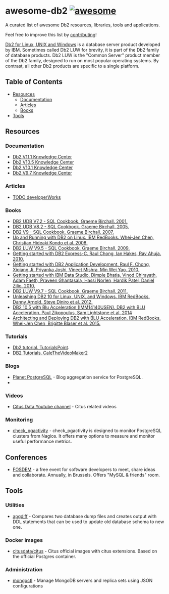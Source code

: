 # awesome-db2 [![awesome](https://cdn.rawgit.com/sindresorhus/awesome/d7305f38d29fed78fa85652e3a63e154dd8e8829/media/badge.svg)](https://github.com/sindresorhus/awesome)

A curated list of awesome Db2 resources, libraries, tools and applications.

Feel free to improve this list by [contributing](CONTRIBUTING.md)!

[Db2 for Linux, UNIX and Windows](https://en.wikipedia.org/wiki/Db2_(Formerly_Db2_for_LUW)) is a database server product developed by IBM. Sometimes called Db2 LUW for brevity, it is part of the Db2 family of database products. Db2 LUW is the "Common Server" product member of the Db2 family, designed to run on most popular operating systems. By contrast, all other Db2 products are specific to a single platform.


## Table of Contents
 - [Resources](#resources)
   - [Documentation](#documentation)
   - [Articles](#articles)
   - [Books](#books)
 - [Tools](#tools)

## Resources
### Documentation
 * [Db2 V11.1 Knowledge Center](https://www.ibm.com/support/knowledgecenter/en/SSEPGG_11.1.0/)
 * [Db2 V10.5 Knowledge Center](https://www.ibm.com/support/knowledgecenter/en/SSEPGG_10.5.0/)
 * [Db2 V10.1 Knowledge Center](https://www.ibm.com/support/knowledgecenter/en/SSEPGG_10.1.0/)
 * [Db2 V9.7 Knowledge Center](https://www.ibm.com/support/knowledgecenter/en/SSEPGG_9.7.0/)

### Articles
* [TODO developerWorks]()

### Books
  * [DB2 UDB V7.2 - SQL Cookbook. Graeme Birchall. 2001.](https://drive.google.com/file/d/0B86nuTd5nMTKZzQtaTVTLUZ5ckE/view?usp=sharing)
  * [DB2 UDB V8.2 - SQL Cookbook. Graeme Birchall. 2005.](https://drive.google.com/file/d/0B86nuTd5nMTKS3ItN25IX2djTGc/view?usp=sharing)
  * [DB2 V9 - SQL Cookbook. Graeme Birchall. 2007.](https://drive.google.com/file/d/0B86nuTd5nMTKNFR1SU9PZkN6MnM/view?usp=sharing)
  * [Up and Running with DB2 on Linux. IBM RedBooks. Whei-Jen Chen, Christian Hideaki Kondo et al. 2008.](http://www.redbooks.ibm.com/abstracts/sg246899.html)
  * [DB2 LUW V9.5 - SQL Cookbook. Graeme Birchall. 2009.](https://drive.google.com/file/d/0B86nuTd5nMTKdzBkS01nUlZwYXc/view?usp=sharing)
  * [Getting started with DB2 Express-C. Raul Chong, Ian Hakes, Rav Ahuja. 2010.](https://www.ibm.com/developerworks/community/wikis/home?lang=en_us#!/wiki/Big%20Data%20University/page/FREE%20eBook%20-%20Getting%20Started%20with%20DB2%20Express-C)
  * [Getting started with DB2 Application Development. Raul F. Chong, Xiqiang Ji, Priyanka Joshi, Vineet Mishra, Min Wei Yao. 2010.](https://www.ibm.com/developerworks/community/wikis/home?lang=en_us#!/wiki/Big%20Data%20University/page/FREE%20ebook%20-%20Getting%20Started%20with%20DB2%20Application%20Development)
  * [Getting started with IBM Data Studio. Dimple Bhatia, Vinod Chirayath, Adam Faeth, Praveen Ghantasala, Hassi Norlen, Hardik Patel, Daniel Zilio. 2010.](https://www.ibm.com/developerworks/community/wikis/home?lang=en_us#!/wiki/Big%20Data%20University/page/FREE%20ebook%20-%20Getting%20Started%20with%20IBM%20Data%20Studio%20for%20DB2)
  * [DB2 LUW V9.7 - SQL Cookbook. Graeme Birchall. 2011.](https://drive.google.com/file/d/0B86nuTd5nMTKd190MFptUEtoYXc/view?usp=sharing)
  * [Unleashing DB2 10 for Linux, UNIX, and Windows. IBM RedBooks. Danny Arnold, Steve Diniro et al. 2012.](http://www.redbooks.ibm.com/abstracts/sg248032.html)
  * [DB2 10.5 with Blu Acceleration (IMM14140USEN). DB2 with BLU Acceleration. Paul Zikopoulus, Sam Lightstone et al. 2014](http://www.ibmbluhub.com/wp-)
  * [Architecting and Deploying DB2 with BLU Acceleration. IBM RedBooks. Whei-Jen Chen, Brigitte Blaser et al. 2015.](http://www.redbooks.ibm.com/abstracts/sg248212.html)

### Tutorials
* [Db2 tutorial. TutorialsPoint](https://www.tutorialspoint.com/db2/).
* [DB2 Tutorials. CaleTheVideoMaker2](https://www.youtube.com/playlist?list=PL_c9BZzLwBRLiGEdFSOvCOr-V0kSs_hQM)

### Blogs
* [Planet PostgreSQL](https://planet.postgresql.org/) - Blog aggregation service for PostgreSQL.
*

### Videos
* [Citus Data Youtube channel](https://www.youtube.com/channel/UC8jpoK1BqQhDh6HDGFnM_DA/videos) - Citus related videos

### Monitoring
* [check\_pgactivity](https://github.com/OPMDG/check_pgactivity) - check\_pgactivity is designed to monitor PostgreSQL clusters from Nagios. It offers many options to measure and monitor useful performance metrics.

## Conferences
- [FOSDEM](https://fosdem.org/) - a free event for software developers to meet, share ideas and collaborate. Annually, in Brussels. Offers "MySQL & friends" room.

## Tools

### Utilities
* [apgdiff](https://www.apgdiff.com/) - Compares two database dump files and creates output with DDL statements that can be used to update old database schema to new one.

### Docker images
* [citusdata/citus](https://hub.docker.com/r/citusdata/citus/) - Citus official images with citus extensions. Based on the official Postgres container.

### Administration
 - [mongoctl](https://github.com/mongolab/mongoctl) - Manage MongoDB servers and replica sets using JSON configurations

